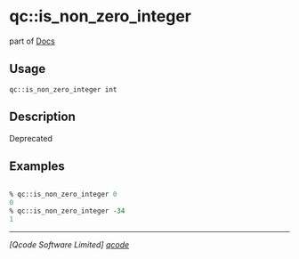 qc::is_non_zero_integer
=======================

part of [Docs](../index.md)

Usage
-----
`qc::is_non_zero_integer int`

Description
-----------
Deprecated

Examples
--------
```tcl

% qc::is_non_zero_integer 0
0
% qc::is_non_zero_integer -34
1
```

----------------------------------
*[Qcode Software Limited] [qcode]*

[qcode]: http://www.qcode.co.uk "Qcode Software"